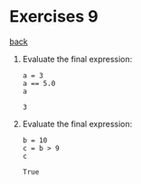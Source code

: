 # Exercises 9
[back](./)

1. Evaluate the final expression:
	```
	a = 3
	a == 5.0
	a
	```
	`3`

2. Evaluate the final expression:
	```
	b = 10
	c = b > 9
	c
	```
	`True`